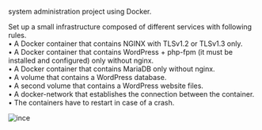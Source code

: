 system administration project using Docker.

Set up a small infrastructure composed of different services with following rules. <br />
• A Docker container that contains NGINX with TLSv1.2 or TLSv1.3 only. <br />
• A Docker container that contains WordPress + php-fpm (it must be installed and
configured) only without nginx. <br />
• A Docker container that contains MariaDB only without nginx. <br />
• A volume that contains a WordPress database. <br />
• A second volume that contains a WordPress website files. <br />
• A docker-network that establishes the connection between the container. <br />
• The containers have to restart in case of a crash. <br />

![ince](https://github.com/suhyeonahn/Inception/assets/54574221/869288b2-f193-46d3-b884-b400adca284b)
